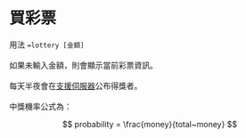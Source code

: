 # 買彩票

用法 `=lottery [金額]`\
\
如果未輸入金額，則會顯示當前彩票資訊。\
\
每天半夜會在[支援伺服器](https://discord.gg/FXyUwfDxMq)公布得獎者。\
\
中獎機率公式為：

$$
probability = \frac{money}{total~money}
$$
